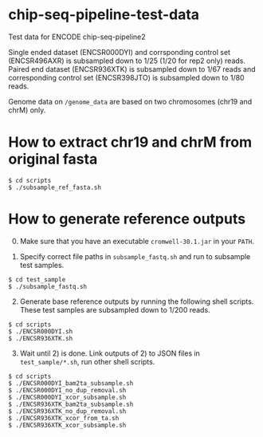 # chip-seq-pipeline-test-data
Test data for ENCODE chip-seq-pipeline2

Single ended dataset (ENCSR000DYI) and corrsponding control set (ENCSR496AXR) is subsampled down to 1/25 (1/20 for rep2 only) reads.
Paired end dataset (ENCSR936XTK) is subsampled down to 1/67 reads and corresponding control set (ENCSR398JTO) is subsampled down to 1/80 reads.

Genome data on `/genome_data` are based on two chromosomes (chr19 and chrM) only.


# How to extract chr19 and chrM from original fasta

```
$ cd scripts
$ ./subsample_ref_fasta.sh
```

# How to generate reference outputs

0) Make sure that you have an executable `cromwell-30.1.jar` in your `PATH`.

1) Specify correct file paths in `subsample_fastq.sh` and run to subsample test samples.
```
$ cd test_sample
$ ./subsample_fastq.sh
```

2) Generate base reference outputs by running the following shell scripts. These test samples are subsampled down to 1/200 reads.
```
$ cd scripts
$ ./ENCSR000DYI.sh
$ ./ENCSR936XTK.sh
```

3) Wait until 2) is done. Link outputs of 2) to JSON files in `test_sample/*.sh`, run other shell scripts.
```
$ cd scripts
$ ./ENCSR000DYI_bam2ta_subsample.sh
$ ./ENCSR000DYI_no_dup_removal.sh
$ ./ENCSR000DYI_xcor_subsample.sh
$ ./ENCSR936XTK_bam2ta_subsample.sh
$ ./ENCSR936XTK_no_dup_removal.sh
$ ./ENCSR936XTK_xcor_from_ta.sh
$ ./ENCSR936XTK_xcor_subsample.sh
```